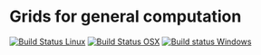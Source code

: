 # Grids for general computation

[![Build Status Linux](https://travis-ci.org/stephanmg/non-vr-grids.svg?branch=development)](https://travis-ci.org/stephanmg/non-vr-grids)
[![Build Status OSX](https://travis-ci.org/stephanmg/non-vr-grids.svg?branch=development)](https://travis-ci.org/stephanmg/nonvr-grids)
[![Build status Windows](https://ci.appveyor.com/api/projects/status/or23w3hgfqxc89is?svg=true)](https://ci.appveyor.com/project/stephanmg/non-vr-grids)

